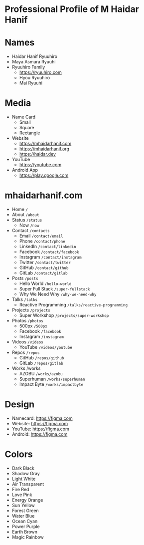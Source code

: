 # Professional Profile of M Haidar Hanif

# Names

- Haidar Hanif Ryuuhiro
- Maya Asmara Ryuuhi
- Ryuuhiro Family
  - https://ryuuhiro.com
  - Hyou Ryuuhiro
  - Mai Ryuuhi

# Media

- Name Card
  - Small
  - Square
  - Rectangle
- Website
  - https://mhaidarhanif.com
  - https://mhaidarhanif.org
  - https://haidar.dev
- YouTube
  - https://youtube.com
- Android App
  - https://play.google.com

# mhaidarhanif.com

- Home `/`
- About `/about`
- Status `/status`
  - Now `/now`
- Contact `/contacts`
  - Email `/contact/email`
  - Phone `/contact/phone`
  - LinkedIn `/contact/linkedin`
  - Facebook `/contact/facebook`
  - Instagram `/contact/instagram`
  - Twitter `/contact/twitter`
  - GitHub `/contact/github`
  - GitLab `/contact/gitlab`
- Posts `/posts`
  - Hello World `/hello-world`
  - Super Full Stack `/super-fullstack`
  - Why We Need Why `/why-we-need-why`
- Talks `/talks`
  - Reactive Programming `/talks/reactive-programming`
- Projects `/projects`
  - Super Workshop `/projects/super-workshop`
- Photos `/photos`
  - 500px `/500px`
  - Facebook `/facebook`
  - Instagram `/instagram`
- Videos `/videos`
  - YouTube `/videos/youtube`
- Repos `/repos`
  - GitHub `/repos/github`
  - GitLab `/repos/gitlab`
- Works /works
  - AZOBU `/works/azobu`
  - Superhuman `/works/superhuman`
  - Impact Byte `/works/impactbyte`

# Design

- Namecard: https://figma.com
- Website: https://figma.com
- YouTube: https://figma.com
- Android: https://figma.com

# Colors

- Dark Black
- Shadow Gray
- Light White
- Air Transparent
- Fire Red
- Love Pink
- Energy Orange
- Sun Yellow
- Forest Green
- Water Blue
- Ocean Cyan
- Power Purple
- Earth Brown
- Magic Rainbow
